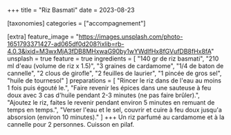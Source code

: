 +++
title = "Riz Basmati"
date = 2023-08-23

[taxonomies]
categories = ["accompagnement"]

[extra]
feature_image = "https://images.unsplash.com/photo-1651793371427-ad065df0d208?ixlib=rb-4.0.3&ixid=M3wxMjA3fDB8MHxwaG90by1wYWdlfHx8fGVufDB8fHx8fA"
unsplash = true
feature = true
ingredients = [
  "140 gr de riz basmati",
  "210 ml d'eau (volume de riz x 1.5)",
  "3 graines de cardamome",
  "1/4 de baton de cannelle",
  "2 clous de girofle",
  "2 feuilles de laurier",
  "1 pincée de gros sel",
  "huile de tournesol"
]
preparations = [
  "Rincer le riz dans de l'eau au moins 1 fois puis égouté le.",
  "Faire revenir les épices dans une sauteuse à feu doux avec 3 cas d'huile pendant 2-3 minutes (ne pas faire brûler).",
  "Ajoutez le riz, faites le revenir pendant environ 5 minutes en remuant de temps en temps.",
  "Verser l'eau et le sel, couvrir et cuire à feu doux jusqu'a absorsion (environ 10 minutes)."
]
+++
Un riz parfumé au cardamome et à la cannelle pour 2 personnes. Cuisson en pilaf.
